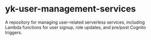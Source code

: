 # yk-user-management-services
A repository for managing user-related serverless services, including Lambda functions for user signup, role updates, and pre/post Cognito triggers.
